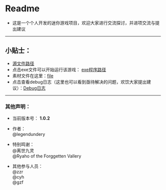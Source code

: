 # Readme

* 这是一个个人开发的迷你游戏项目，欢迎大家进行交流探讨，并进项交流与提出建议
* * *
## 小贴士：
* [源文件路径](555/勇敢小五.cpp)  
* 点击exe文件可以开始运行该游戏： [exe程序路径](x64/Debug/555.exe)  
* 素材文件在这里：[file](555/file)  
* 点击查看debug日志（这里也可以看到亟待解决的问题，欢饮大家提出建议）：[Debug日志](debug日志.txt)  

* * *
### 其他声明：

* 当前版本号： **1.0.2**  

* 作者：  
    @legendundery

* 特别鸣谢：  
      @离世九灵  
      @Ryaho of the Forggetten Vallery

* 其他参与人员：  
      @zzr  
      @cyh  
      @gzf  
